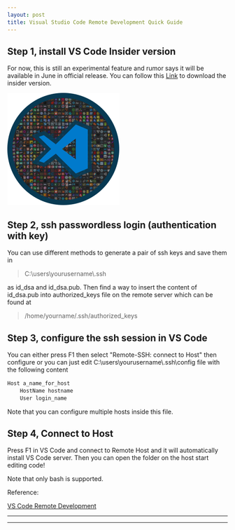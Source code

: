 ```yaml
---
layout: post
title: Visual Studio Code Remote Development Quick Guide
---
```


## Step 1, install VS Code Insider version
For now, this is still an experimental feature and rumor says it will be available in June in official release. You can follow this [Link](https://code.visualstudio.com/insiders/) to download the insider version.

![an image alt text](https://github.com/vscode-icons/vscode-icons/blob/master/images/logo.svg "an image title") 


## Step 2, ssh passwordless login (authentication with key)
You can use different methods to generate a pair of ssh keys and save them in 

> C:\users\yourusername\\.ssh

as id_dsa and id_dsa.pub. Then find a way to insert the content of id_dsa.pub into authorized_keys file on the remote server which can be found at

> /home/yourname/.ssh/authorized_keys


## Step 3, configure the ssh session in VS Code
You can either press F1 then select "Remote-SSH: connect to Host" then configure or you can just edit C:\users\yourusername\\.ssh\config file with the following content

```bash
Host a_name_for_host
    HostName hostname
    User login_name
```

Note that you can configure multiple hosts inside this file.
 
## Step 4, Connect to Host
 Press F1 in VS Code and connect to Remote Host and it will automatically install VS Code server. Then you can open the folder on the host start editing code!
 
 Note that only bash is supported. 
 
    

Reference:

[VS Code Remote Development](https://code.visualstudio.com/docs/remote/ssh)



----
****
